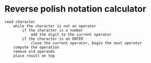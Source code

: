 # Reverse polish notation calculator

	read character
		while the character is not an operator
			if the character is a number
				add the digit to the current operator
			if the character is an ENTER
				close the current operator, begin the next operator
		compute the operation
		remove old operands
		place result on top
